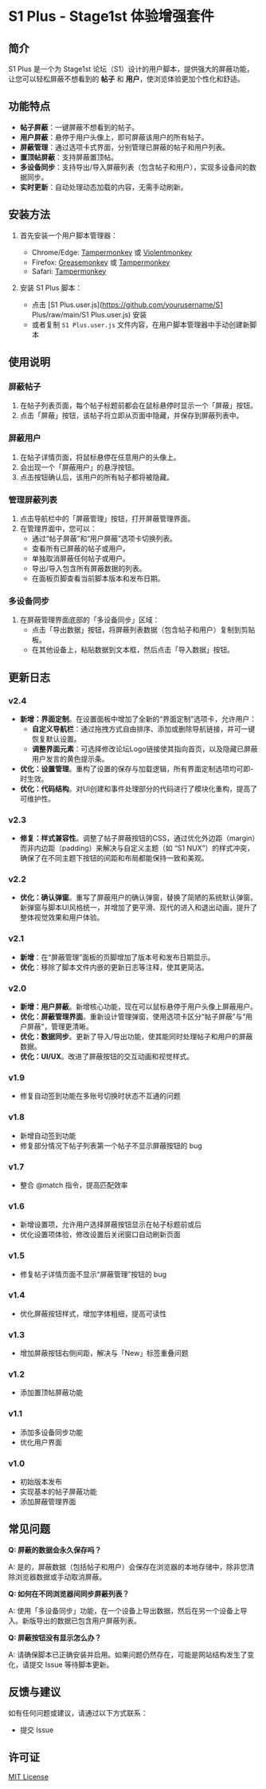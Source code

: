 # S1 Plus - Stage1st 体验增强套件

## 简介

S1 Plus 是一个为 Stage1st 论坛（S1）设计的用户脚本，提供强大的屏蔽功能，让您可以轻松屏蔽不想看到的 **帖子** 和 **用户**，使浏览体验更加个性化和舒适。

## 功能特点

- **帖子屏蔽**：一键屏蔽不想看到的帖子。
- **用户屏蔽**：悬停于用户头像上，即可屏蔽该用户的所有帖子。
- **屏蔽管理**：通过选项卡式界面，分别管理已屏蔽的帖子和用户列表。
- **置顶帖屏蔽**：支持屏蔽置顶帖。
- **多设备同步**：支持导出/导入屏蔽列表（包含帖子和用户），实现多设备间的数据同步。
- **实时更新**：自动处理动态加载的内容，无需手动刷新。

## 安装方法

1. 首先安装一个用户脚本管理器：
   - Chrome/Edge: [Tampermonkey](https://www.tampermonkey.net/) 或 [Violentmonkey](https://violentmonkey.github.io/)
   - Firefox: [Greasemonkey](https://addons.mozilla.org/en-US/firefox/addon/greasemonkey/) 或 [Tampermonkey](https://www.tampermonkey.net/)
   - Safari: [Tampermonkey](https://www.tampermonkey.net/)

2. 安装 S1 Plus 脚本：
   - 点击 [S1 Plus.user.js](https://github.com/yourusername/S1 Plus/raw/main/S1 Plus.user.js) 安装
   - 或者复制 `S1 Plus.user.js` 文件内容，在用户脚本管理器中手动创建新脚本

## 使用说明

### 屏蔽帖子

1. 在帖子列表页面，每个帖子标题前都会在鼠标悬停时显示一个「屏蔽」按钮。
2. 点击「屏蔽」按钮，该帖子将立即从页面中隐藏，并保存到屏蔽列表中。

### 屏蔽用户

1. 在帖子详情页面，将鼠标悬停在任意用户的头像上。
2. 会出现一个「屏蔽用户」的悬浮按钮。
3. 点击按钮确认后，该用户的所有帖子都将被隐藏。

### 管理屏蔽列表

1. 点击导航栏中的「屏蔽管理」按钮，打开屏蔽管理界面。
2. 在管理界面中，您可以：
   - 通过“帖子屏蔽”和“用户屏蔽”选项卡切换列表。
   - 查看所有已屏蔽的帖子或用户。
   - 单独取消屏蔽任何帖子或用户。
   - 导出/导入包含所有屏蔽数据的列表。
   - 在面板页脚查看当前脚本版本和发布日期。

### 多设备同步

1. 在屏蔽管理界面底部的「多设备同步」区域：
   - 点击「导出数据」按钮，将屏蔽列表数据（包含帖子和用户）复制到剪贴板。
   - 在其他设备上，粘贴数据到文本框，然后点击「导入数据」按钮。

## 更新日志

### v2.4
- **新增：界面定制**。在设置面板中增加了全新的“界面定制”选项卡，允许用户：
    - **自定义导航栏**：通过拖拽方式自由排序、添加或删除导航链接，并可一键恢复默认设置。
    - **调整界面元素**：可选择修改论坛Logo链接使其指向首页，以及隐藏已屏蔽用户发言的黄色提示条。
- **优化：设置管理**。重构了设置的保存与加载逻辑，所有界面定制选项均可即-时生效。
- **优化：代码结构**。对UI创建和事件处理部分的代码进行了模块化重构，提高了可维护性。

### v2.3
- **修复：样式兼容性**。调整了帖子屏蔽按钮的CSS，通过优化外边距（margin）而非内边距（padding）来解决与自定义主题（如 “S1 NUX”）的样式冲突，确保了在不同主题下按钮的间距和布局都能保持一致和美观。

### v2.2
- **优化：确认弹窗**。重写了屏蔽用户的确认弹窗，替换了简陋的系统默认弹窗。新弹窗与脚本UI风格统一，并增加了更平滑、现代的进入和退出动画，提升了整体视觉效果和用户体验。

### v2.1
- **新增**：在“屏蔽管理”面板的页脚增加了版本号和发布日期显示。
- **优化**：移除了脚本文件内嵌的更新日志等注释，使其更简洁。

### v2.0
- **新增：用户屏蔽**。新增核心功能，现在可以鼠标悬停于用户头像上屏蔽用户。
- **优化：屏蔽管理界面**。重新设计管理弹窗，使用选项卡区分“帖子屏蔽”与“用户屏蔽”，管理更清晰。
- **优化：数据同步**。更新了导入/导出功能，使其能同时处理帖子和用户的屏蔽数据。
- **优化：UI/UX**。改进了屏蔽按钮的交互动画和视觉样式。

### v1.9
- 修复自动签到功能在多账号切换时状态不互通的问题

### v1.8
- 新增自动签到功能
- 修复部分情况下帖子列表第一个帖子不显示屏蔽按钮的 bug

### v1.7
- 整合 @match 指令，提高匹配效率

### v1.6
- 新增设置项，允许用户选择屏蔽按钮显示在帖子标题前或后
- 优化设置项体验，修改设置后关闭窗口自动刷新页面

### v1.5
- 修复帖子详情页面不显示“屏蔽管理”按钮的 bug

### v1.4
- 优化屏蔽按钮样式，增加字体粗细，提高可读性

### v1.3
- 增加屏蔽按钮右侧间距，解决与「New」标签重叠问题

### v1.2
- 添加置顶帖屏蔽功能

### v1.1
- 添加多设备同步功能
- 优化用户界面

### v1.0
- 初始版本发布
- 实现基本的帖子屏蔽功能
- 添加屏蔽管理界面

## 常见问题

**Q: 屏蔽的数据会永久保存吗？**

A: 是的，屏蔽数据（包括帖子和用户）会保存在浏览器的本地存储中，除非您清除浏览器数据或手动取消屏蔽。

**Q: 如何在不同浏览器间同步屏蔽列表？**

A: 使用「多设备同步」功能，在一个设备上导出数据，然后在另一个设备上导入。新版导出的数据已包含用户屏蔽列表。

**Q: 屏蔽按钮没有显示怎么办？**

A: 请确保脚本已正确安装并启用。如果问题仍然存在，可能是网站结构发生了变化，请提交 Issue 等待脚本更新。

## 反馈与建议

如有任何问题或建议，请通过以下方式联系：

- 提交 Issue

## 许可证

[MIT License](LICENSE)
